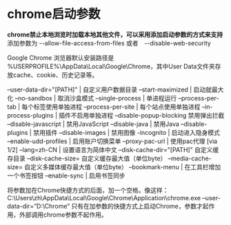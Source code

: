 # chrome启动参数
**chrome禁止本地浏览时加载本地其他文件，可以采用添加启动参数的方式来支持**
添加参数为 --allow-file-access-from-files  或者　--disable-web-security

Google Chrome 浏览器默认安装路径是 %USERPROFILE%\AppData\Local\Google\Chrome，其中User Data文件夹存放cache、cookie、历史记录等。


–user-data-dir="[PATH]" | 自定义用户数据目录
–start-maximized | 启动就最大化
–no-sandbox | 取消沙盒模式
–single-process | 单进程运行
–process-per-tab | 每个标签使用单独进程
–process-per-site | 每个站点使用单独进程
–in-process-plugins | 插件不启用单独进程
–disable-popup-blocking 禁用弹出拦截
–disable-javascript | 禁用JavaScript
–disable-java | 禁用Java
–disable-plugins | 禁用插件
–disable-images | 禁用图像
-incognito | 启动进入隐身模式
–enable-udd-profiles | 启用账户切换菜单
–proxy-pac-url | 使用pac代理 [via 1/2]
–lang=zh-CN | 设置语言为简体中文
–disk-cache-dir="[PATH]" 自定义缓存目录
–disk-cache-size=              自定义缓存最大值（单位byte）
–media-cache-size=         自定义多媒体缓存最大值（单位byte）
–bookmark-menu | 在工具栏增加一个书签按钮
–enable-sync | 启用书签同步

将参数加在Chrome快捷方式的后面，加一个空格。像这样：C:\Users\zh\AppData\Local\Google\Chrome\Application\chrome.exe –user-data-dir=”D:\Chrome”
只有在加参数的快捷方式上启动Chrome，参数才起作用，外部调用chrome参数不起作用。
